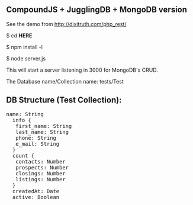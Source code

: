 ## CompoundJS + JugglingDB + MongoDB version

 See the demo from <a href="http://dixitruth.com/php_rest/">http://dixitruth.com/php_rest/</a>

$ cd __HERE__

$ npm install -l

$ node server.js

This will start a server listening in 3000 for MongoDB's CRUD.

The Database name/Collection name: tests/Test

## DB Structure (Test Collection):

<pre>
name: String
  info {
   first_name: String
   last_name: String
   phone: String
   e_mail: String
  }
  count {
   contacts: Number
   prospects: Number
   closings: Number
   listings: Number
  }
  createdAt: Date
  active: Boolean
</pre>
